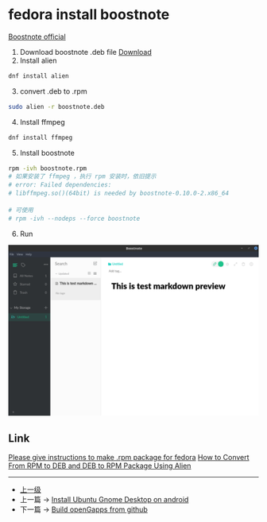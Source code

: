 # fedora install boostnote

[Boostnote official](https://boostnote.io/)

1. Download boostnote .deb file
[Download](https://boostnote.io/#download)
2. Install alien
```sh
dnf install alien
```
3. convert .deb to .rpm
```sh
sudo alien -r boostnote.deb
```
4. Install ffmpeg
```sh
dnf install ffmpeg
```
5. Install boostnote
```sh
rpm -ivh boostnote.rpm
# 如果安装了 ffmpeg ，执行 rpm 安装时，依旧提示
# error: Failed dependencies:
# libffmpeg.so()(64bit) is needed by boostnote-0.10.0-2.x86_64

# 可使用
# rpm -ivh --nodeps --force boostnote
```

6. Run

![](../images/boostnote_201802272105_1.png)

## Link
[Please give instructions to make .rpm package for fedora](https://github.com/BoostIO/Boostnote/issues/304)
[How to Convert From RPM to DEB and DEB to RPM Package Using Alien](https://www.tecmint.com/convert-from-rpm-to-deb-and-deb-to-rpm-package-using-alien/)

---
- [上一级](README.md)
- 上一篇 -> [Install Ubuntu Gnome Desktop on android ](androidInstalUbuntu.md)
- 下一篇 -> [Build openGapps from github](buildOpengapps.md)
